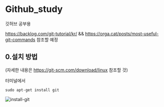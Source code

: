 # Github_study
깃허브 공부용

https://backlog.com/git-tutorial/kr/ && https://orga.cat/posts/most-useful-git-commands 
참조할 예정

0.설치 방법
---------
(자세한 내용은 https://git-scm.com/download/linux 참조할 것)

터미널에서

    sudo apt-get install git

![install-git](https://user-images.githubusercontent.com/17330864/52936227-e321c000-339e-11e9-9fb6-7ceb9521b7f9.png)

